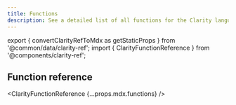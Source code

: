 ```yaml
---
title: Functions
description: See a detailed list of all functions for the Clarity language.
---
```


export { convertClarityRefToMdx as getStaticProps } from '@common/data/clarity-ref';
import { ClarityFunctionReference } from '@components/clarity-ref';

## Function reference

<ClarityFunctionReference {...props.mdx.functions} />
